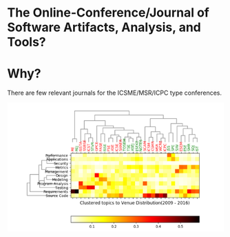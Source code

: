 # The Online-Conference/Journal of Software Artifacts, Analysis, and Tools?

# Why?

There are few relevant journals for the ICSME/MSR/ICPC type conferences.

![Topic Analysis of Conferences and Journals in Software Engineering](images/topic-analysis-of-conferences-and-journals.png)

